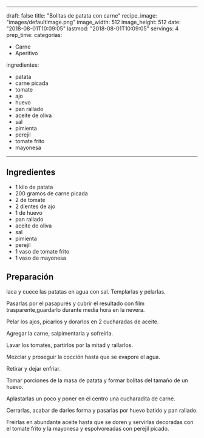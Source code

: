 
---
draft: false
title: "Bolitas de patata con carne"
recipe_image: "images/defaultImage.png"
image_width: 512
image_height: 512
date: "2018-08-01T10:09:05"
lastmod: "2018-08-01T10:09:05"
servings: 4
prep_time: 
categorias:
  - Carne
  - Aperitivo

ingredientes:
  - patata
  - carne picada
  - tomate
  - ajo
  - huevo
  - pan rallado
  - aceite de oliva
  - sal
  - pimienta
  - perejil
  - tomate frito
  - mayonesa
---

## Ingredientes
- 1 kilo de patata
- 200 gramos de carne picada
- 2  de tomate
- 2 dientes de ajo
- 1  de huevo
- pan rallado
- aceite de oliva
- sal
- pimienta
- perejil
- 1 vaso de tomate frito
- 1 vaso de mayonesa

## Preparación
laca y cuece las patatas en agua con sal. Templarlas y pelarlas.

Pasarlas por el pasapurés y cubrir el resultado con film trasparente,guardarlo durante media hora en la nevera.

Pelar los ajos, picarlos y dorarlos en 2 cucharadas de aceite.

Agregar la carne, salpimentarla y sofreirla.

Lavar los tomates, partirlos por la mitad y rallarlos.

Mezclar y proseguir la cocción hasta que se evapore el agua.

Retirar y dejar enfriar.

Tomar porciones de la masa de patata y formar bolitas del tamaño de un huevo.

Aplastarlas un poco y poner en el centro una cucharadita de carne.

Cerrarlas, acabar de darles forma y pasarlas por huevo batido y pan rallado.

Freirlas en abundante aceite hasta que se doren y servirlas decoradas con el tomate frito y la mayonesa y espolvoreadas con perejil picado.


